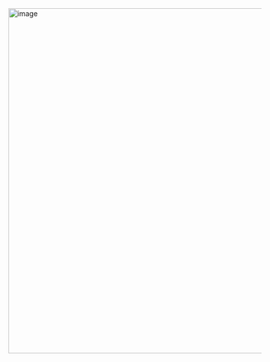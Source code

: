 <img width="734" height="688" alt="image" src="https://github.com/user-attachments/assets/9f78b4ef-3795-4027-895a-27debd559fb1" />
